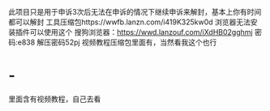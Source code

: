 此项目只是用于申诉3次后无法在申诉的情况下继续申诉来解封，基本上你有时间都可以解封
工具压缩包https://wwfb.lanzn.com/i419K325kw0d
浏览器无法安装插件可以使用这个
搜狗浏览器：https://wwd.lanzouf.com/iXdHB02gghmj
密码:e838
解压密码52pj
视频教程压缩包里面有，当然看我这个也行
# -
里面含有视频教程，自己去看

